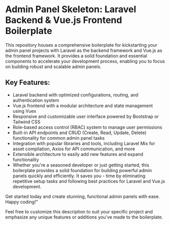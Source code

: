 # Admin Panel Skeleton: Laravel Backend & Vue.js Frontend Boilerplate

This repository houses a comprehensive boilerplate for kickstarting your admin panel projects with Laravel as the backend framework and Vue.js as the frontend framework. It provides a solid foundation and essential components to accelerate your development process, enabling you to focus on building robust and scalable admin panels.

## Key Features:

- Laravel backend with optimized configurations, routing, and authentication system
- Vue.js frontend with a modular architecture and state management using Vuex
- Responsive and customizable user interface powered by Bootstrap or Tailwind CSS
- Role-based access control (RBAC) system to manage user permissions
- Built-in API endpoints and CRUD (Create, Read, Update, Delete) functionality for common admin panel tasks
- Integration with popular libraries and tools, including Laravel Mix for asset compilation, Axios for API communication, and more
- Extensible architecture to easily add new features and expand functionality
- Whether you're a seasoned developer or just getting started, this boilerplate provides a solid foundation for building powerful admin panels quickly and efficiently. It saves you - time by eliminating repetitive setup tasks and following best practices for Laravel and Vue.js development.

Get started today and create stunning, functional admin panels with ease. Happy coding!"

Feel free to customize this description to suit your specific project and emphasize any unique features or additions you've made to the boilerplate.




